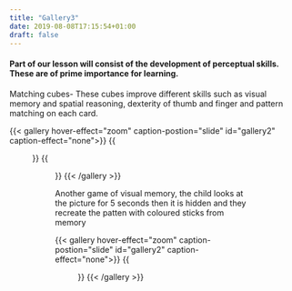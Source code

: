 ```yaml
---
title: "Gallery3"
date: 2019-08-08T17:15:54+01:00
draft: false
---
```


<h4><b>Part of our lesson will consist of the development of perceptual skills. These are of prime importance for learning.</b>
</h4>
<p class="text-muted">
Matching cubes- These cubes improve different skills such as visual memory and spatial reasoning, dexterity of thumb and finger and pattern matching on each card.
</p>
{{< gallery hover-effect="zoom" caption-postion="slide" id="gallery2" caption-effect="none">}}
{{<figure link="img/photos/IMG_6935-comp.JPG" caption="Matching cubes">}}
{{<figure link="img/photos/IMG_6937-comp.JPG" caption="Matching cubes" >}}
{{< /gallery >}}


<p class="text-muted">
Another game of visual memory, the child looks at the picture for 5 seconds then it is hidden and they recreate the patten with coloured sticks from memory
</p>

{{< gallery hover-effect="zoom" caption-postion="slide" id="gallery2" caption-effect="none">}}
{{<figure link="img/photos/IMG_6939-comp.JPG" caption="Visual memory exercise" >}}
 {{< /gallery >}}